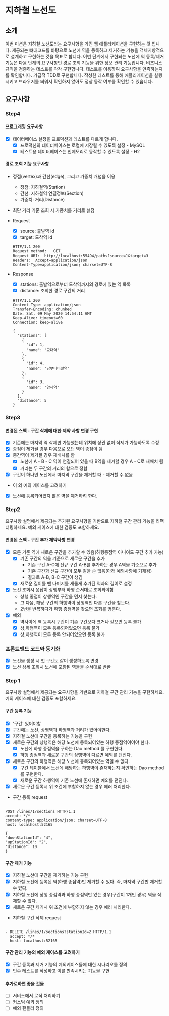 # 지하철 노선도

## 소개

이번 미션은 지하철 노선도라는 요구사항을 가진 웹 애플리케이션을 구현하는 것 입니다.
제공되는 뼈대코드를 바탕으로 노선에 역을 등록하고 제거하는 기능을 객체지향적으로 설계하고 구현하는 것을 목표로 합니다.
이번 단계에서 구현되는 노선에 역 등록/제거 기능은 다음 단계의 요구사항인 경로 조회 기능을 위한 정보 관리 기능입니다.
비즈니스 규칙을 검증하는 테스트를 각각 구현합니다. 테스트를 이용하여 요구사항을 만족하는지를 확인합니다.
가급적 TDD로 구현합니다. 작성한 테스트를 통해 애플리케이션을 실행시키고 브라우저를 띄워서 확인하지 않아도 정상 동작 여부를 확인할 수 있습니다.

## 요구사항

### Step4

#### 프로그래밍 요구사항

- [x] 데이터베이스 설정을 프로덕션과 테스트를 다르게 합니다.
    - [x] 프로덕션의 데이터베이스는 로컬에 저장될 수 있도록 설정 - MySQL
    - [x] 테스트용 데이터베이스는 인메모리로 동작할 수 있도록 설정 - H2

#### 경로 조회 기능 요구사항

- 정점(vertex)과 간선(edge), 그리고 가중치 개념을 이용
    - 정점: 지하철역(Station)
    - 간선: 지하철역 연결정보(Section)
    - 가중치: 거리(Distance)
- 최단 거리 기준 조회 시 가중치를 거리로 설정

- Request
    - [x] source: 출발역 id
    - [x] target: 도착역 id
  ```
  HTTP/1.1 200
  Request method:	GET
  Request URI:	http://localhost:55494/paths?source=1&target=3
  Headers: 	Accept=application/json
  Content-Type=application/json; charset=UTF-8
  ```
- Response
    - [x] stations: 출발역으로부터 도착역까지의 경로에 있는 역 목록
    - [x] distance: 조회한 경로 구간의 거리
  ```
  HTTP/1.1 200 
  Content-Type: application/json
  Transfer-Encoding: chunked
  Date: Sat, 09 May 2020 14:54:11 GMT
  Keep-Alive: timeout=60
  Connection: keep-alive
  
  {
    "stations": [
      {
        "id": 1,
        "name": "교대역"
      },
      {
        "id": 4,
        "name": "남부터미널역"
      },
      {
        "id": 3,
        "name": "양재역"
      }
    ],
    "distance": 5
  }
  ```

### Step3

#### 변경된 스펙 - 구간 삭제에 대한 제약 사항 변경 구현

- [X] 기존에는 마지막 역 삭제만 가능했는데 위치에 상관 없이 삭제가 가능하도록 수정
- [X] 종점이 제거될 경우 다음으로 오던 역이 종점이 됨
- [X] 중간역이 제거될 경우 재배치를 함
    - [X] 노선에 A - B - C 역이 연결되어 있을 때 B역을 제거할 경우 A - C로 재배치 됨
    - [X] 거리는 두 구간의 거리의 합으로 정함
- [X] 구간이 하나인 노선에서 마지막 구간을 제거할 때 - 제거할 수 없음

- 이 외 예외 케이스를 고려하기
- [X] 노선에 등록되어있지 않은 역을 제거하려 한다.

### Step2

요구사항 설명에서 제공되는 추가된 요구사항을 기반으로 지하철 구간 관리 기능을 리팩터링하세요.
예외 케이스에 대한 검증도 포함하세요.

#### 변경된 스펙 - 구간 추가 제약사항 변경

- [X] 모든 기존 역에 새로운 구간을 추가할 수 있음(하행종점역 아니여도 구간 추가 가능)
    - [X] 기존 구간의 역을 기준으로 새로운 구간을 추가
        - 기존 구간 A-C에 신규 구간 A-B를 추가하는 경우 A역을 기준으로 추가
        - 기존 구간과 신규 구간이 모두 같을 순 없음(아래 예외사항에 기재됨)
        - 결과로 A-B, B-C 구간이 생김
    - [X] 새로운 길이를 뺀 나머지를 새롭게 추가된 역과의 길이로 설정
- [X] 노선 조회시 응답이 상행부터 하행 순서대로 조회되야함
    - 상행 종점이 상행역인 구간을 먼저 찾는다.
    - 그 다음, 해당 구간의 하행역이 상행역인 다른 구간을 찾는다.
    - 2번을 반복하다가 하행 종점역을 찾으면 조회를 멈춘다.
- [X] 예외
    - [X] 역사이에 역 등록시 구간이 기존 구간보다 크거나 같으면 등록 불가
    - [X] 상,하행역이 모두 등록되어있으면 등록 불가
    - [X] 상,하행역이 모두 등록 안되어있으면 등록 불가

### 프론트엔드 코드와 동기화

- [X] 노선을 생성 시 첫 구간도 같이 생성하도록 변경
- [X] 노선 상세 조회시 노선에 포함된 역들을 순서대로 반환

### Step 1

요구사항 설명에서 제공되는 요구사항을 기반으로 지하철 구간 관리 기능을 구현하세요.
예외 케이스에 대한 검증도 포함하세요.

#### 구간 등록 기능

- [X] '구간' 있어야함
- [X] 구간에는 노선, 상행역과 하행역과 거리가 있어야한다.
- [X] 지하철 노선에 구간을 등록하는 기능을 구현
- [X] 새로운 구간의 상행역은 해당 노선에 등록되어있는 하행 종점역이어야 한다.
    - [X] 노선에 하행 종점역을 구하는 Dao method 를 구현한다.
    - [X] 하행 종점역과 새로운 구간의 상행역이 다르면 예외를 던진다.
- [X] 새로운 구간의 하행역은 해당 노선에 등록되어있는 역일 수 없다.
    - [X] 구간 테이블에서 노선에 해당하는 하행역이 존재하는지 확인하는 Dao method 를 구현한다.
    - [X] 새로운 구간 하행역이 기존 노선에 존재하면 예외를 던진다.
- [X] 새로운 구간 등록시 위 조건에 부합하지 않는 경우 에러 처리한다.
- 구간 등록 request

```

POST /lines/1/sections HTTP/1.1
accept: */*
content-type: application/json; charset=UTF-8
host: localhost:52165

{
"downStationId": "4",
"upStationId": "2",
"distance": 10
}

```

#### 구간 제거 기능

- [x] 지하철 노선에 구간을 제거하는 기능 구현
- [x] 지하철 노선에 등록된 역(하행 종점역)만 제거할 수 있다. 즉, 마지막 구간만 제거할 수 있다.
- [x] 지하철 노선에 상행 종점역과 하행 종점역만 있는 경우(구간이 1개인 경우) 역을 삭제할 수 없다.
- [x] 새로운 구간 제거시 위 조건에 부합하지 않는 경우 에러 처리한다.
- 지하철 구간 삭제 request

```

- DELETE /lines/1/sections?stationId=2 HTTP/1.1
  accept: */*
  host: localhost:52165

```

#### 구간 관리 기능의 예외 케이스를 고려하기

- [x] 구간 등록과 제거 기능의 예외케이스들에 대한 시나리오를 정의
- [x] 인수 테스트를 작성하고 이를 만족시키는 기능을 구현

#### 추가로하면 좋을 것들

- [ ] 서비스에서 로직 처리하기
- [ ] 커스텀 예외 정의
- [ ] 예외 핸들러 정의
